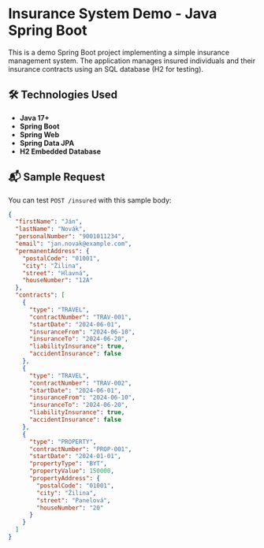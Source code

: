 # Insurance System Demo - Java Spring Boot

This is a demo Spring Boot project implementing a simple insurance management system. The application manages insured individuals and their insurance contracts using an SQL database (H2 for testing).

## 🛠 Technologies Used

- **Java 17+**
- **Spring Boot**
- **Spring Web**
- **Spring Data JPA**
- **H2 Embedded Database**

## 📬 Sample Request

You can test `POST /insured` with this sample body:

```json
{
  "firstName": "Ján",
  "lastName": "Novák",
  "personalNumber": "9001011234",
  "email": "jan.novak@example.com",
  "permanentAddress": {
    "postalCode": "01001",
    "city": "Žilina",
    "street": "Hlavná",
    "houseNumber": "12A"
  },
  "contracts": [
    {
      "type": "TRAVEL",
      "contractNumber": "TRAV-001",
      "startDate": "2024-06-01",
      "insuranceFrom": "2024-06-10",
      "insuranceTo": "2024-06-20",
      "liabilityInsurance": true,
      "accidentInsurance": false
    },
    {
      "type": "TRAVEL",
      "contractNumber": "TRAV-002",
      "startDate": "2024-06-01",
      "insuranceFrom": "2024-06-10",
      "insuranceTo": "2024-06-20",
      "liabilityInsurance": true,
      "accidentInsurance": false
    },
    {
      "type": "PROPERTY",
      "contractNumber": "PROP-001",
      "startDate": "2024-01-01",
      "propertyType": "BYT",
      "propertyValue": 150000,
      "propertyAddress": {
        "postalCode": "01001",
        "city": "Žilina",
        "street": "Panelová",
        "houseNumber": "20"
      }
    }
  ]
}

